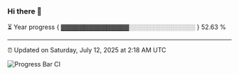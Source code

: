 ### Hi there 👋

⏳ Year progress { ▓▓▓▓▓▓▓▓▓▓▓▓▓▓▓░░░░░░░░░░░░░░░ } 52.63 %

---

⏰ Updated on Saturday, July 12, 2025 at 2:18 AM UTC

![Progress Bar CI](https://github.com/arthurbuhl/arthurbuhl/workflows/Progress%20Bar%20CI/badge.svg)
